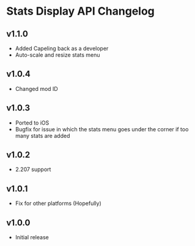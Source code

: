 # Stats Display API Changelog

## v1.1.0

- Added Capeling back as a developer
- Auto-scale and resize stats menu

## v1.0.4

- Changed mod ID

## v1.0.3

- Ported to iOS
- Bugfix for issue in which the stats menu goes under the corner if too many stats are added

## v1.0.2

- 2.207 support

## v1.0.1

- Fix for other platforms (Hopefully)

## v1.0.0

- Initial release